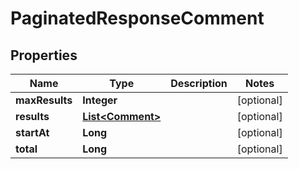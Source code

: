 

# PaginatedResponseComment


## Properties

| Name | Type | Description | Notes |
|------------ | ------------- | ------------- | -------------|
|**maxResults** | **Integer** |  |  [optional] |
|**results** | [**List&lt;Comment&gt;**](Comment.md) |  |  [optional] |
|**startAt** | **Long** |  |  [optional] |
|**total** | **Long** |  |  [optional] |



